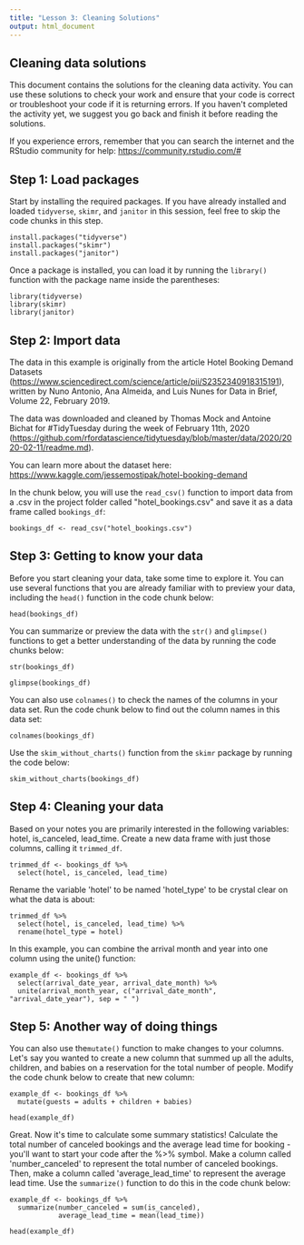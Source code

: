 ```yaml
---
title: "Lesson 3: Cleaning Solutions"
output: html_document
---
```


## Cleaning data solutions

This document  contains the solutions for the cleaning data activity. You can use these solutions to check your work and ensure that your code is correct or troubleshoot your code if it is returning errors. If you haven't completed the activity yet, we suggest you go back and finish it before reading the solutions.

If you experience errors, remember that you can search the internet and the RStudio community for help:
<https://community.rstudio.com/#>

## Step 1: Load packages

Start by installing the required packages. If you have already installed and loaded `tidyverse`, `skimr`, and `janitor` in this session, feel free to skip the code chunks in this step.

```{r}
install.packages("tidyverse")
install.packages("skimr")
install.packages("janitor")
```

Once a package is installed, you can load it by running the `library()` function with the package name inside the parentheses:

```{r}
library(tidyverse)
library(skimr)
library(janitor)
```

## Step 2: Import data

The data in this example is originally from the article Hotel Booking Demand Datasets (<https://www.sciencedirect.com/science/article/pii/S2352340918315191>), written by Nuno Antonio, Ana Almeida, and Luis Nunes for Data in Brief, Volume 22, February 2019.

The data was downloaded and cleaned by Thomas Mock and Antoine Bichat for #TidyTuesday during the week of February 11th, 2020 (<https://github.com/rfordatascience/tidytuesday/blob/master/data/2020/2020-02-11/readme.md>).

You can learn more about the dataset here:
<https://www.kaggle.com/jessemostipak/hotel-booking-demand>

In the chunk below, you will use the `read_csv()` function to import data from a .csv in the project folder called "hotel_bookings.csv" and save it as a data frame called `bookings_df`:

```{r}
bookings_df <- read_csv("hotel_bookings.csv")
```

## Step 3: Getting to know your data

Before you start cleaning your data, take some time to explore it. You can use several functions that you are already familiar with to preview your data, including the `head()` function in the code chunk below:

```{r}
head(bookings_df)
```

You can summarize or preview the data with the `str()` and `glimpse()` functions to get a better understanding of the data by running the code chunks below:

```{r}
str(bookings_df)
```

```{r}
glimpse(bookings_df)
```

You can also use `colnames()` to check the names of the columns in your data set. Run the code chunk below to find out the column names in this data set:

```{r}
colnames(bookings_df)
```

Use the `skim_without_charts()` function from the `skimr` package by running the code below:

```{r}
skim_without_charts(bookings_df)
```

## Step 4: Cleaning your data

Based on your notes you are primarily interested in the following variables: hotel, is_canceled, lead_time. Create a new data frame with just those columns, calling it `trimmed_df`.

```{r}
trimmed_df <- bookings_df %>% 
  select(hotel, is_canceled, lead_time)
```

Rename the variable 'hotel' to be named 'hotel_type' to be crystal clear on what the data is about:

```{r}
trimmed_df %>% 
  select(hotel, is_canceled, lead_time) %>% 
  rename(hotel_type = hotel)
```

In this example, you can combine the arrival month and year into one column using the unite() function:

```{r}
example_df <- bookings_df %>%
  select(arrival_date_year, arrival_date_month) %>% 
  unite(arrival_month_year, c("arrival_date_month", "arrival_date_year"), sep = " ")
```

## Step 5: Another way of doing things

You can also use the`mutate()` function to make changes to your columns. Let's say you wanted to create a new column that summed up all the adults, children, and babies on a reservation for the total number of people. Modify the code chunk below to create that new column:

```{r}
example_df <- bookings_df %>%
  mutate(guests = adults + children + babies)

head(example_df)
```

Great. Now it's time to calculate some summary statistics! Calculate the total number of canceled bookings and the average lead time for booking - you'll want to start your code after the %>% symbol. Make a column called 'number_canceled' to represent the total number of canceled bookings. Then, make a column called 'average_lead_time' to represent the average lead time. Use the `summarize()` function to do this in the code chunk below:

```{r}
example_df <- bookings_df %>%
  summarize(number_canceled = sum(is_canceled),
            average_lead_time = mean(lead_time))

head(example_df)
```
